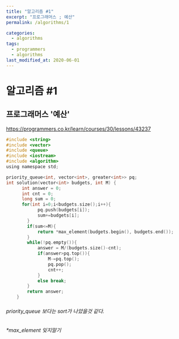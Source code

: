 ```yaml
---
title: "알고리즘 #1"  
excerpt: "프로그래머스 ; 예산"  
permalink: /algorithms/1

categories:  
  - algorithms  
tags:  
  - programmers  
  - algorithms  
last_modified_at: 2020-06-01  
---  
```

# 알고리즘 #1  
## 프로그래머스 '예산'   
<https://programmers.co.kr/learn/courses/30/lessons/43237>  
``` c
#include <string>  
#include <vector>  
#include <queue>  
#include <iostream>  
#include <algorithm>  
using namespace std;  

priority_queue<int, vector<int>, greater<int>> pq;  
int solution(vector<int> budgets, int M) {  
      int answer = 0;  
      int cnt = 0;  
      long sum = 0;  
      for(int i=0;i<budgets.size();i++){  
            pq.push(budgets[i]);  
            sum+=budgets[i];  
        }  
        if(sum<=M){  
            return *max_element(budgets.begin(), budgets.end());  
        }  
        while(!pq.empty()){  
            answer = M/(budgets.size()-cnt);  
            if(answer>pq.top()){  
                M-=pq.top();  
                pq.pop();  
                cnt++;  
            }  
            else break;  
        }  
        return answer;  
    }  
```
###### priority_queue 보다는 sort가 나았을것 같다.  
###### *max_element 잊지말기
